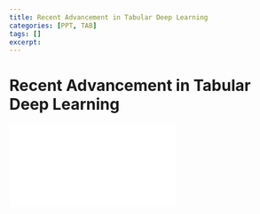 ```yaml
---
title: Recent Advancement in Tabular Deep Learning
categories: [PPT, TAB]
tags: []
excerpt: 
---
```


<script src="https://cdn.mathjax.org/mathjax/latest/MathJax.js?config=TeX-AMS-MML_HTMLorMML" type="text/javascript"></script>
# Recent Advancement in Tabular Deep Learning

<embed src="/assets/pdf/tab_dl.pdf" ddtype="application/pdf" />